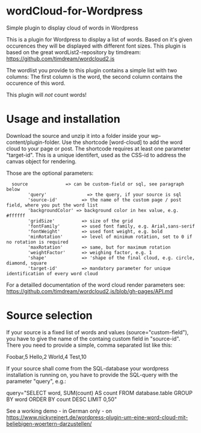 # wordCloud-for-Wordpress
Simple plugin to display cloud of words in Wordpress


This is a plugin for Wordpress to display a list of words. Based on it's given occurences they will be displayed with different font sizes. This plugin is based on the great wordList2-repository by timdream: https://github.com/timdream/wordcloud2.js

The wordlist you provide to this plugin contains a simple list with two columns: The first column is the word, the second column contains the occurence of this word.

This plugin will *not* count words!

# Usage and installation

Download the source and unzip it into a folder inside your wp-content/plugin-folder. Use the shortcode [word-cloud] to add the word cloud to your page or post. The shortcode requires at least one parameter "target-id". This is a unique identifert, used as the CSS-id to address the canvas object for rendering.

Those are the optional parameters:

      source  			  => can be custom-field or sql, see paragraph below
			'query' 			  => the query, if your source is sql
			'source-id' 		=> the name of the custom page / post field, where you put the word list
			'backgroundColor' => background color in hex value, e.g. #ffffff
			'gridSize'			=> size of the grid
			'fontFamily'		=> used font family, e.g. Arial,sans-serif
			'fontWeight'		=> used font weight, e.g. bold
			'minRotation' 		=> level of minimum rotation, set to 0 if no rotation is required
			'maxRotation' 		=> same, but for maximum rotation
			'weightFactor' 		=> weighing factor, e.g. 1
			'shape' 			=> 'shape of the final cloud, e.g. circle, diamond, square
			'target-id'			=> mandatory parameter for unique identification of every word cloud

For a detailled documentation of the word cloud render parameters see: https://github.com/timdream/wordcloud2.js/blob/gh-pages/API.md

# Source selection

If your source is a fixed list of words and values (source="custom-field"), you have to give the name of the containg custom field in "source-id". There you need to provide a simple, comma separated list like this:

Foobar,5
Hello,2
World,4
Test,10


If your source shall come from the SQL-database your wordpress installation is running on, you have to provide the SQL-query with the parameter "query", e.g.:

query="SELECT word, SUM(count) AS count FROM database.table GROUP BY word ORDER BY count DESC LIMIT 0,50"

See a working demo - in German only - on https://www.nickyreinert.de/wordpress-plugin-um-eine-word-cloud-mit-beliebigen-woertern-darzustellen/
